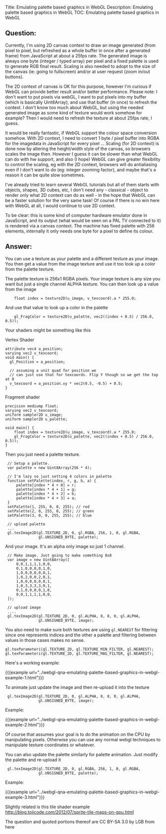 Title: Emulating palette based graphics in WebGL
Description: Emulating palette based graphics in WebGL
TOC: Emulating palette based graphics in WebGL

## Question:

Currently, I'm using 2D canvas context to draw an image generated (from pixel to pixel, but refreshed as a whole buffer in once after a generated frame) from JavaScript at about a 25fps rate. The generated image is always one byte (integer / typed array) per pixel and a fixed palette is used to generate RGB final result. Scaling is also needed to adopt to the size of the canvas (ie: going to fullscreen) and/or at user request (zoom in/out buttons).

The 2D context of canvas is OK for this purpose, however I'm curious if WebGL can provide better result and/or better performance. Please note: I don't want to put pixels via webGL, I want to put pixels into my buffer (which is basically Uint8Array), and use that buffer (in once) to refresh the context. I don't know too much about WebGL, but using the needed generated image as some kind of texture would work somehow for example? Then I would need to refresh the texture at about 25fps rate, I guess.

It would be really fantastic, if WebGL support the colour space conversion somehow. With 2D context, I need to convert 1 byte / pixel buffer into RGBA for the imagedata in JavaScript for every pixel ... Scaling (for 2D context) is done now by altering the height/width style of the canvas, so browsers scales the image then. However I guess it can be slower than what WebGL can do with hw support, and also (I hope) WebGL can give greater flexibility to control the scaling, eg with the 2D context, browsers will do antialiasing even if I don't want to do (eg: integer zooming factor), and maybe that's a reason it can be quite slow sometimes.

I've already tried to learn several WebGL tutorials but all of them starts with objects, shapes, 3D cubes, etc, I don't need any - classical - object to render only what 2D context can do as well - in the hope that WebGL can be a faster solution for the very same task! Of course if there is no win here with WebGL at all, I would continue to use 2D context.

To be clear: this is some kind of computer hardware emulator done in JavaScript, and its output (what would be seen on a PAL TV connected to it) is rendered via a canvas context. The machine has fixed palette with 256 elements, internally it only needs one byte for a pixel to define its colour.

## Answer:

You can use a texture as your palette and a different texture as your image. You then get a value from the image texture and use it too look up a color from the palette texture.

The palette texture is 256x1 RGBA pixels. Your image texture is any size you want but just a single channel ALPHA texture. You can then look up a value from the image

        float index = texture2D(u_image, v_texcoord).a * 255.0;

And use that value to look up a color in the palette

        gl_FragColor = texture2D(u_palette, vec2((index + 0.5) / 256.0, 0.5));

Your shaders might be something like this

Vertex Shader

    attribute vec4 a_position;
    varying vec2 v_texcoord;
    void main() {
      gl_Position = a_position;
    
      // assuming a unit quad for position we
      // can just use that for texcoords. Flip Y though so we get the top at 0
      v_texcoord = a_position.xy * vec2(0.5, -0.5) + 0.5;
    }    

Fragment shader

    precision mediump float;
    varying vec2 v_texcoord;
    uniform sampler2D u_image;
    uniform sampler2D u_palette;
    
    void main() {
        float index = texture2D(u_image, v_texcoord).a * 255.0;
        gl_FragColor = texture2D(u_palette, vec2((index + 0.5) / 256.0, 0.5));
    }

Then you just need a palette texture. 

     // Setup a palette.
     var palette = new Uint8Array(256 * 4);
     
     // I'm lazy so just setting 4 colors in palette
     function setPalette(index, r, g, b, a) {
         palette[index * 4 + 0] = r;
         palette[index * 4 + 1] = g;
         palette[index * 4 + 2] = b;
         palette[index * 4 + 3] = a;
     }
     setPalette(1, 255, 0, 0, 255); // red
     setPalette(2, 0, 255, 0, 255); // green
     setPalette(3, 0, 0, 255, 255); // blue
     
     // upload palette
     ...
     gl.texImage2D(gl.TEXTURE_2D, 0, gl.RGBA, 256, 1, 0, gl.RGBA, 
                   gl.UNSIGNED_BYTE, palette);
     
And your image. It's an alpha only image so just 1 channel.

     // Make image. Just going to make something 8x8
     var image = new Uint8Array([
         0,0,1,1,1,1,0,0,
         0,1,0,0,0,0,1,0,
         1,0,0,0,0,0,0,1,
         1,0,2,0,0,2,0,1,
         1,0,0,0,0,0,0,1,
         1,0,3,3,3,3,0,1,
         0,1,0,0,0,0,1,0,
         0,0,1,1,1,1,0,0,
     ]);
         
     // upload image
     ....
     gl.texImage2D(gl.TEXTURE_2D, 0, gl.ALPHA, 8, 8, 0, gl.ALPHA, 
                   gl.UNSIGNED_BYTE, image);
         

You also need to make sure both textures are using `gl.NEAREST` for filtering since one represents indices and the other a palette and filtering between values in those cases makes no sense.

    gl.texParameteri(gl.TEXTURE_2D, gl.TEXTURE_MIN_FILTER, gl.NEAREST);
    gl.texParameteri(gl.TEXTURE_2D, gl.TEXTURE_MAG_FILTER, gl.NEAREST);

Here's a working example:

{{{example url="../webgl-qna-emulating-palette-based-graphics-in-webgl-example-1.html"}}}

To animate just update the image and then re-upload it into the texture

     gl.texImage2D(gl.TEXTURE_2D, 0, gl.ALPHA, 8, 8, 0, gl.ALPHA, 
                   gl.UNSIGNED_BYTE, image);

Example:

{{{example url="../webgl-qna-emulating-palette-based-graphics-in-webgl-example-2.html"}}}

Of course that assumes your goal is to do the animation on the CPU by manipulating pixels. Otherwise you can use any normal webgl techniques to manipulate texture coordinates or whatever.

You can also update the palette similarly for palette animation. Just modify the palette and re-upload it

     gl.texImage2D(gl.TEXTURE_2D, 0, gl.RGBA, 256, 1, 0, gl.RGBA, 
                   gl.UNSIGNED_BYTE, palette);

Example:

{{{example url="../webgl-qna-emulating-palette-based-graphics-in-webgl-example-3.html"}}}

Slightly related is this tile shader example
http://blog.tojicode.com/2012/07/sprite-tile-maps-on-gpu.html

<div class="so">
  <div>The question and quoted portions thereof are 
    CC BY-SA 3.0 by
    <a data-href="https://stackoverflow.com/users/991224">LGB</a>
    from
    <a data-href="https://stackoverflow.com/questions/19695658">here</a>
  </div>
</div>
